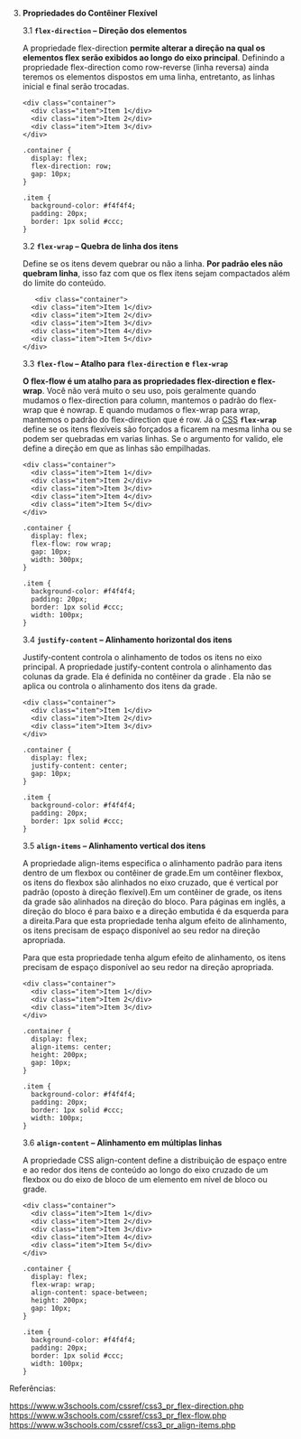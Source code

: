 3. **Propriedades do Contêiner Flexível**

   3.1 **`flex-direction` – Direção dos elementos**

   A propriedade flex-direction **permite alterar a direção na qual os elementos flex serão exibidos ao longo do eixo principal**. Definindo a propriedade flex-direction como row-reverse (linha reversa) ainda teremos os elementos dispostos em uma linha, entretanto, as  linhas inicial e final serão trocadas.
   ```
   <div class="container">
     <div class="item">Item 1</div>
     <div class="item">Item 2</div>
     <div class="item">Item 3</div>
   </div>
   ```
   ```
   .container {
     display: flex;
     flex-direction: row; 
     gap: 10px;
   }
   
   .item {
     background-color: #f4f4f4;
     padding: 20px;
     border: 1px solid #ccc;
   }
   ```
   3.2 **`flex-wrap` – Quebra de linha dos itens**

   Define se os itens devem quebrar ou não a linha. **Por padrão eles não quebram linha**, isso faz com que os flex itens sejam compactados além do limite do conteúdo.
   ```
      <div class="container">
     <div class="item">Item 1</div>
     <div class="item">Item 2</div>
     <div class="item">Item 3</div>
     <div class="item">Item 4</div>
     <div class="item">Item 5</div>
   </div>
   ```
   3.3 **`flex-flow` – Atalho para `flex-direction` e `flex-wrap`**

   **O flex-flow é um atalho para as propriedades flex-direction e flex-wrap**. Você não verá muito o seu uso, pois geralmente quando mudamos o  flex-direction para column, mantemos o padrão do flex-wrap que é nowrap. E quando mudamos o flex-wrap para wrap, mantemos o padrão do  flex-direction que é row. Já o [CSS](https://developer.mozilla.org/pt-BR/docs/Web/CSS) **`flex-wrap`** define se os itens flexíveis são forçados a ficarem na mesma linha ou  se podem ser quebradas em varias linhas. Se o argumento for valido, ele  define a direção em que as linhas são empilhadas.
   ```
   <div class="container">
     <div class="item">Item 1</div>
     <div class="item">Item 2</div>
     <div class="item">Item 3</div>
     <div class="item">Item 4</div>
     <div class="item">Item 5</div>
   </div>
   ```
   ```
   .container {
     display: flex;
     flex-flow: row wrap;
     gap: 10px;
     width: 300px; 
   }
   
   .item {
     background-color: #f4f4f4;
     padding: 20px;
     border: 1px solid #ccc;
     width: 100px; 
   }
   ```

   3.4 **`justify-content` – Alinhamento horizontal dos itens**

   Justify-content controla o alinhamento de todos os itens no eixo principal. A propriedade justify-content controla o alinhamento das colunas da grade. Ela é definida no contêiner da grade . Ela não se aplica ou controla o alinhamento dos itens da grade.
   ```
   <div class="container">
     <div class="item">Item 1</div>
     <div class="item">Item 2</div>
     <div class="item">Item 3</div>
   </div>
   ```
   ```
   .container {
     display: flex;
     justify-content: center; 
     gap: 10px;
   }
   
   .item {
     background-color: #f4f4f4;
     padding: 20px;
     border: 1px solid #ccc;
   }
   ```

   3.5 **`align-items` – Alinhamento vertical dos itens**

   A propriedade align-items especifica o alinhamento padrão para itens dentro de um flexbox ou contêiner de grade.Em um contêiner flexbox, os itens do flexbox são alinhados no eixo cruzado, que é vertical por padrão (oposto à direção flexível).Em um contêiner de grade, os itens da grade são alinhados na direção do bloco. Para páginas em inglês, a direção do bloco é para baixo e a direção embutida é da esquerda para a direita.Para que esta propriedade tenha algum efeito de alinhamento, os itens precisam de espaço disponível ao seu redor na direção apropriada.

   Para que esta propriedade tenha algum efeito de alinhamento, os itens precisam de espaço disponível ao seu redor na direção apropriada.
   ```
   <div class="container">
     <div class="item">Item 1</div>
     <div class="item">Item 2</div>
     <div class="item">Item 3</div>
   </div>
   ```
   ```
   .container {
     display: flex;
     align-items: center; 
     height: 200px;
     gap: 10px;
   }
   
   .item {
     background-color: #f4f4f4;
     padding: 20px;
     border: 1px solid #ccc;
     width: 100px;
   }
   ```

   3.6 **`align-content` – Alinhamento em múltiplas linhas**

   A propriedade CSS align-content define a distribuição de espaço entre e ao redor dos itens de conteúdo ao longo do eixo cruzado de um flexbox ou do eixo de bloco de um elemento em nível de bloco ou grade.
   ```
   <div class="container">
     <div class="item">Item 1</div>
     <div class="item">Item 2</div>
     <div class="item">Item 3</div>
     <div class="item">Item 4</div>
     <div class="item">Item 5</div>
   </div>
   ```
   ```
   .container {
     display: flex;
     flex-wrap: wrap;
     align-content: space-between; 
     height: 200px;
     gap: 10px;
   }
   
   .item {
     background-color: #f4f4f4;
     padding: 20px;
     border: 1px solid #ccc;
     width: 100px;
   }
   ```

Referências:

https://www.w3schools.com/cssref/css3_pr_flex-direction.php
https://www.w3schools.com/cssref/css3_pr_flex-flow.php
https://www.w3schools.com/cssref/css3_pr_align-items.php
